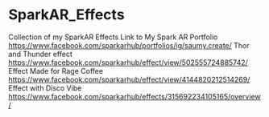 # SparkAR_Effects
Collection of my SparkAR Effects 
Link to My Spark AR Portfolio
https://www.facebook.com/sparkarhub/portfolios/ig/saumy.create/
Thor and Thunder effect 
https://www.facebook.com/sparkarhub/effect/view/502555724885742/
Effect Made for Rage Coffee 
https://www.facebook.com/sparkarhub/effect/view/4144820212514269/
Effect with Disco Vibe
https://www.facebook.com/sparkarhub/effects/315692234105165/overview/
